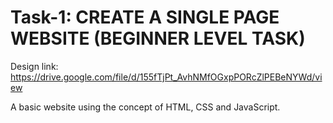 # Task-1: CREATE A SINGLE PAGE WEBSITE (BEGINNER LEVEL TASK)

Design link: https://drive.google.com/file/d/155fTjPt_AvhNMfOGxpPORcZlPEBeNYWd/view

A basic website using the concept of HTML, CSS and JavaScript.
